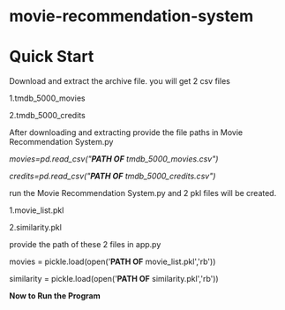 # movie-recommendation-system


# **Quick Start**

Download and extract the archive file.
you will get 2 csv files 

1.tmdb_5000_movies

2.tmdb_5000_credits


After downloading and extracting provide the file paths in Movie Recommendation System.py 


*movies=pd.read_csv("**PATH OF** tmdb_5000_movies.csv")*

*credits=pd.read_csv("**PATH OF** tmdb_5000_credits.csv")*


run the Movie Recommendation System.py and 2 pkl files will be created.

1.movie_list.pkl

2.similarity.pkl

provide the path of these 2 files in app.py

movies = pickle.load(open('**PATH OF** movie_list.pkl','rb'))

similarity = pickle.load(open('**PATH OF** similarity.pkl','rb'))

**Now to Run the Program**


